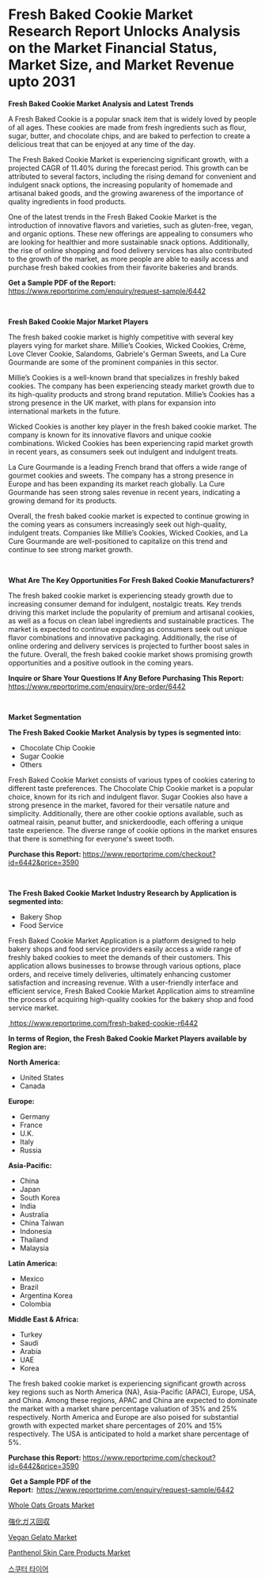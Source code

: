 <p><h1>Fresh Baked Cookie Market Research Report Unlocks Analysis on the Market Financial Status, Market Size, and Market Revenue upto 2031</h1></p><p><strong>Fresh Baked Cookie Market Analysis and Latest Trends</strong></p>
<p><p>A Fresh Baked Cookie is a popular snack item that is widely loved by people of all ages. These cookies are made from fresh ingredients such as flour, sugar, butter, and chocolate chips, and are baked to perfection to create a delicious treat that can be enjoyed at any time of the day.</p><p>The Fresh Baked Cookie Market is experiencing significant growth, with a projected CAGR of 11.40% during the forecast period. This growth can be attributed to several factors, including the rising demand for convenient and indulgent snack options, the increasing popularity of homemade and artisanal baked goods, and the growing awareness of the importance of quality ingredients in food products.</p><p>One of the latest trends in the Fresh Baked Cookie Market is the introduction of innovative flavors and varieties, such as gluten-free, vegan, and organic options. These new offerings are appealing to consumers who are looking for healthier and more sustainable snack options. Additionally, the rise of online shopping and food delivery services has also contributed to the growth of the market, as more people are able to easily access and purchase fresh baked cookies from their favorite bakeries and brands.</p></p>
<p><strong>Get a Sample PDF of the Report:&nbsp;</strong> <a href="https://www.reportprime.com/enquiry/request-sample/6442">https://www.reportprime.com/enquiry/request-sample/6442</a></p>
<p>&nbsp;</p>
<p><strong>Fresh Baked Cookie Major Market Players</strong></p>
<p><p>The fresh baked cookie market is highly competitive with several key players vying for market share. Millie’s Cookies, Wicked Cookies, Crème, Love Clever Cookie, Salandoms, Gabriele's German Sweets, and La Cure Gourmande are some of the prominent companies in this sector.</p><p>Millie’s Cookies is a well-known brand that specializes in freshly baked cookies. The company has been experiencing steady market growth due to its high-quality products and strong brand reputation. Millie’s Cookies has a strong presence in the UK market, with plans for expansion into international markets in the future.</p><p>Wicked Cookies is another key player in the fresh baked cookie market. The company is known for its innovative flavors and unique cookie combinations. Wicked Cookies has been experiencing rapid market growth in recent years, as consumers seek out indulgent and indulgent treats.</p><p>La Cure Gourmande is a leading French brand that offers a wide range of gourmet cookies and sweets. The company has a strong presence in Europe and has been expanding its market reach globally. La Cure Gourmande has seen strong sales revenue in recent years, indicating a growing demand for its products.</p><p>Overall, the fresh baked cookie market is expected to continue growing in the coming years as consumers increasingly seek out high-quality, indulgent treats. Companies like Millie’s Cookies, Wicked Cookies, and La Cure Gourmande are well-positioned to capitalize on this trend and continue to see strong market growth.</p></p>
<p>&nbsp;</p>
<p><strong>What Are The Key Opportunities For Fresh Baked Cookie Manufacturers?</strong></p>
<p><p>The fresh baked cookie market is experiencing steady growth due to increasing consumer demand for indulgent, nostalgic treats. Key trends driving this market include the popularity of premium and artisanal cookies, as well as a focus on clean label ingredients and sustainable practices. The market is expected to continue expanding as consumers seek out unique flavor combinations and innovative packaging. Additionally, the rise of online ordering and delivery services is projected to further boost sales in the future. Overall, the fresh baked cookie market shows promising growth opportunities and a positive outlook in the coming years.</p></p>
<p><strong>Inquire or Share Your Questions If Any Before Purchasing This Report:</strong> <a href="https://www.reportprime.com/enquiry/pre-order/6442">https://www.reportprime.com/enquiry/pre-order/6442</a></p>
<p>&nbsp;</p>
<p><strong>Market Segmentation</strong></p>
<p><strong>The Fresh Baked Cookie Market Analysis by types is segmented into:</strong></p>
<p><ul><li>Chocolate Chip Cookie</li><li>Sugar Cookie</li><li>Others</li></ul></p>
<p><p>Fresh Baked Cookie Market consists of various types of cookies catering to different taste preferences. The Chocolate Chip Cookie market is a popular choice, known for its rich and indulgent flavor. Sugar Cookies also have a strong presence in the market, favored for their versatile nature and simplicity. Additionally, there are other cookie options available, such as oatmeal raisin, peanut butter, and snickerdoodle, each offering a unique taste experience. The diverse range of cookie options in the market ensures that there is something for everyone's sweet tooth.</p></p>
<p><strong>Purchase this Report:&nbsp;</strong><a href="https://www.reportprime.com/checkout?id=6442&price=3590">https://www.reportprime.com/checkout?id=6442&price=3590</a></p>
<p>&nbsp;</p>
<p><strong>The Fresh Baked Cookie Market Industry Research by Application is segmented into:</strong></p>
<p><ul><li>Bakery Shop</li><li>Food Service</li></ul></p>
<p><p>Fresh Baked Cookie Market Application is a platform designed to help bakery shops and food service providers easily access a wide range of freshly baked cookies to meet the demands of their customers. This application allows businesses to browse through various options, place orders, and receive timely deliveries, ultimately enhancing customer satisfaction and increasing revenue. With a user-friendly interface and efficient service, Fresh Baked Cookie Market Application aims to streamline the process of acquiring high-quality cookies for the bakery shop and food service market.</p></p>
<p><a href="https://www.reportprime.com/fresh-baked-cookie-r6442">&nbsp;https://www.reportprime.com/fresh-baked-cookie-r6442</a></p>
<p><strong>In terms of Region, the Fresh Baked Cookie Market Players available by Region are:</strong></p>
<p>
    <p> <strong> North America: </strong>
        <ul>
            <li>United States</li>
            <li>Canada</li>
        </ul>
        </p> 
    <p> <strong> Europe: </strong>
        <ul>
            <li>Germany</li>
            <li>France</li>
            <li>U.K.</li>
            <li>Italy</li>
            <li>Russia</li>
        </ul>
        </p> 
    <p> <strong> Asia-Pacific: </strong>
        <ul>
            <li>China</li>
            <li>Japan</li>
            <li>South Korea</li>
            <li>India</li>
            <li>Australia</li>
            <li>China Taiwan</li>
            <li>Indonesia</li>
            <li>Thailand</li>
            <li>Malaysia</li>
        </ul>
        </p> 
    <p> <strong> Latin America: </strong>
        <ul>
            <li>Mexico</li>
            <li>Brazil</li>
            <li>Argentina Korea</li>
            <li>Colombia</li>
        </ul>
        </p> 
    <p> <strong> Middle East & Africa: </strong>
        <ul>
            <li>Turkey</li>
            <li>Saudi</li>
            <li>Arabia</li>
            <li>UAE</li>
            <li>Korea</li>
        </ul>
    </p>
    </p>
<p><p>The fresh baked cookie market is experiencing significant growth across key regions such as North America (NA), Asia-Pacific (APAC), Europe, USA, and China. Among these regions, APAC and China are expected to dominate the market with a market share percentage valuation of 35% and 25% respectively. North America and Europe are also poised for substantial growth with expected market share percentages of 20% and 15% respectively. The USA is anticipated to hold a market share percentage of 5%.</p></p>
<p><strong>Purchase this Report: </strong><a href="https://www.reportprime.com/checkout?id=6442&price=3590">https://www.reportprime.com/checkout?id=6442&price=3590</a></p>
<p>&nbsp;<strong>Get a Sample PDF of the Report:&nbsp;&nbsp;</strong><a href="https://www.reportprime.com/enquiry/request-sample/6442">https://www.reportprime.com/enquiry/request-sample/6442</a></p>
<p><strong></strong></p>
<p><p><a href="https://github.com/AlysaLedner2023/Market-Research-Report-List-1/blob/main/whole-oats-groats-market.md">Whole Oats Groats Market</a></p><p><a href="https://github.com/JacksonWiza1924/Market-Research-Report-List-1/blob/main/117387875141.md">強化ガス回収</a></p><p><a href="https://github.com/JermaineCrona2023/Market-Research-Report-List-1/blob/main/vegan-gelato-market.md">Vegan Gelato Market</a></p><p><a href="https://issuu.com/reportprime-2/docs/panthenol-skin-care-products-market-size-2030.pptx">Panthenol Skin Care Products Market</a></p><p><a href="https://github.com/RichardLueilwitz787/Market-Research-Report-List-1/blob/main/421746171575.md">스쿠터 타이어</a></p></p>